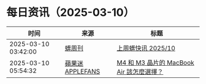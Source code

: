 ﻿# 每日资讯（2025-03-10）

|时间|来源|标题|
|---|---|---|
|2025-03-10 03:42:00|[蠎周刊](https://weekly.pychina.org/feeds/all.atom.xml)|[上周蠎快讯 2025/10](https://weekly.pychina.org/pyrecap/pyrw-2510.html)|
|2025-03-10 05:54:32|[蘋果迷 APPLEFANS](https://applefans.today/feed/)|[M4 和 M3 晶片的 MacBook Air 該怎麼選擇？](https://applefans.today/2025-03-how-to-choose-m4-m3-macbook-air/)|
